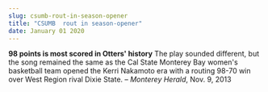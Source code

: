 ```yaml
---
slug: csumb-rout-in-season-opener
title: "CSUMB  rout in season-opener"
date: January 01 2020
---
```


<p><strong>98 points is most scored in Otters' history</strong> The play sounded different, but the song remained the same as the Cal State Monterey Bay women's basketball team opened the Kerri Nakamoto era with a routing 98-70 win over West Region rival Dixie State. – <em>Monterey Herald</em>, Nov. 9, 2013
</p>
